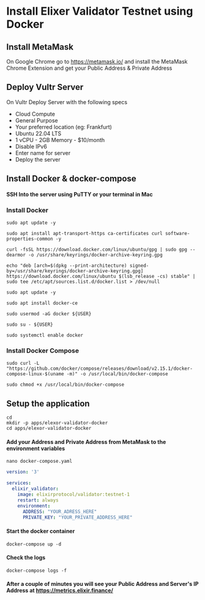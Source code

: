 # Install Elixer Validator Testnet using Docker

## Install MetaMask
On Google Chrome go to https://metamask.io/ and install the MetaMask Chrome Extension and get your Public Address & Private Address

## Deploy Vultr Server
On Vultr Deploy Server with the following specs
- Cloud Compute
- General Purpose
- Your preferred location (eg: Frankfurt)
- Ubuntu 22.04 LTS
- 1 vCPU - 2GB Memory - $10/month
- Disable IPv6
- Enter name for server
- Deploy the server


## Install Docker & docker-compose

#### SSH Into the server using PuTTY or your terminal in Mac

### Install Docker
```shell
sudo apt update -y
```

```shell
sudo apt install apt-transport-https ca-certificates curl software-properties-common -y
```

```shell
curl -fsSL https://download.docker.com/linux/ubuntu/gpg | sudo gpg --dearmor -o /usr/share/keyrings/docker-archive-keyring.gpg
```

```shell
echo "deb [arch=$(dpkg --print-architecture) signed-by=/usr/share/keyrings/docker-archive-keyring.gpg] https://download.docker.com/linux/ubuntu $(lsb_release -cs) stable" | sudo tee /etc/apt/sources.list.d/docker.list > /dev/null
```

```shell
sudo apt update -y
```

```shell
sudo apt install docker-ce
```

```shell
sudo usermod -aG docker ${USER}
```

```shell
sudo su - ${USER}
```

```shell
sudo systemctl enable docker
```

### Install Docker Compose

```shell
sudo curl -L "https://github.com/docker/compose/releases/download/v2.15.1/docker-compose-linux-$(uname -m)" -o /usr/local/bin/docker-compose
```
```shell
sudo chmod +x /usr/local/bin/docker-compose
```


## Setup the application

```shell
cd
mkdir -p apps/elexor-validator-docker
cd apps/elexor-validator-docker
```


#### Add your Address and Private Address from MetaMask to the environment variables
```shell
nano docker-compose.yaml
```
```yaml
version: '3'

services:
  elixir_validator:
    image: elixirprotocol/validator:testnet-1
    restart: always
    environment:
      ADDRESS: "YOUR_ADRESS_HERE"
      PRIVATE_KEY: "YOUR_PRIVATE_ADDRESS_HERE"
```

#### Start the docker container
```
docker-compose up -d
```

#### Check the logs
```
docker-compose logs -f
```

#### After a couple of minutes you will see your Public Address and Server's IP Address at https://metrics.elixir.finance/